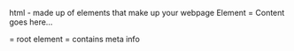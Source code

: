 html - made up of elements that make up your webpage 
Element = <tagname>Content goes here...</tagname>
<!DOCTYPE>
<html> = root element
<head> = contains meta info 
<title> = specifies title 
<body> = visible page content

Leaving Comments in HTML
control + / 
<!-- this is a comment -->

lorem30 = makes up 30 random words

<strong>TEXT<strong> = bolds text
<em>TEXT<em> = italic
<mark>TEXT<mark> = Highlight text
<del> cross out
<ins> underline

LISTS
ordered lists 

unordered lists

span is something you want to go back into
div seperates the text 

cd frontEndNotes/ to get back into the folder and feature that you want to get to 

attributes are always defined in the open tag

<h2 style="color:red">Summary</h2> to change color of font

   <label for="MJ">MJ</label>                           for using RADIO buttons
    <input type="radio" id="MJ" placeholder="MJ">
    <label for="LBJ">LBJ</label>
    <input type="radio" id="LBJ" placeholder="LBJ">
    <label for="KB">KB</label>
    <input type="radio" id="KB" placeholder="KB">

   <label for="FavPlayer">Who is Your Favorite Player?</label>                   for DROPDOWNS
        <select name="FavPlayer" id="FavPlayer">
            <option value="MJ">MJ</option>  
            <option value="LBJ">LBJ</option>
            <option value="KB">KB</option>
        </select>